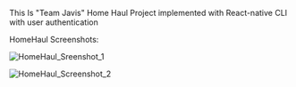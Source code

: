 This Is "Team Javis" Home Haul Project implemented with React-native CLI with user authentication

HomeHaul Screenshots:

![HomeHaul_Sreenshot_1](https://github.com/NancyDungrani/rn-auth/assets/113873693/7fa1b036-3594-4294-a110-047fd838aa2e)

![HomeHaul_Screenshot_2](https://github.com/NancyDungrani/rn-auth/assets/113873693/dfacbbdf-9491-4c79-b41d-62d9974f9b11)

